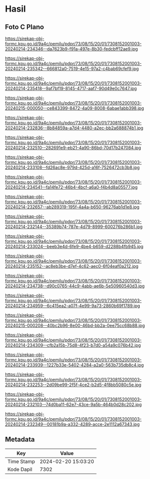 # Hasil

## Foto C Plano

https://sirekap-obj-formc.kpu.go.id/9a4c/pemilu/pdpr/73/08/15/20/01/7308152001003-20240214-234346--da7623b9-f91a-497e-8b30-fedcbff12ae9.jpg

https://sirekap-obj-formc.kpu.go.id/9a4c/pemilu/pdpr/73/08/15/20/01/7308152001003-20240214-235342--666812a0-7519-4e15-97a2-c4bab69cfef9.jpg

https://sirekap-obj-formc.kpu.go.id/9a4c/pemilu/pdpr/73/08/15/20/01/7308152001003-20240214-235418--9af7bf19-8145-4717-aaf7-90d49e0c7647.jpg

https://sirekap-obj-formc.kpu.go.id/9a4c/pemilu/pdpr/73/08/15/20/01/7308152001003-20240215-000050--ce843399-8472-4a09-8008-6abae1abb398.jpg

https://sirekap-obj-formc.kpu.go.id/9a4c/pemilu/pdpr/73/08/15/20/01/7308152001003-20240214-232836--8b84859a-a7d4-4480-a2ec-bb2a688874b1.jpg

https://sirekap-obj-formc.kpu.go.id/9a4c/pemilu/pdpr/73/08/15/20/01/7308152001003-20240214-232510--282691e9-eb21-4a90-86bd-70d17b247084.jpg

https://sirekap-obj-formc.kpu.go.id/9a4c/pemilu/pdpr/73/08/15/20/01/7308152001003-20240214-233108--fd26ac8e-979d-425d-a16f-7526472cb3b8.jpg

https://sirekap-obj-formc.kpu.go.id/9a4c/pemilu/pdpr/73/08/15/20/01/7308152001003-20240214-234541--fa14fe72-46b4-4bcf-a6a0-f4b4d8a05577.jpg

https://sirekap-obj-formc.kpu.go.id/9a4c/pemilu/pdpr/73/08/15/20/01/7308152001003-20240214-232657--ab289319-195f-4a4a-b650-96276ab1d1e8.jpg

https://sirekap-obj-formc.kpu.go.id/9a4c/pemilu/pdpr/73/08/15/20/01/7308152001003-20240214-232144--35389b74-787e-4d79-8999-600276b286b1.jpg

https://sirekap-obj-formc.kpu.go.id/9a4c/pemilu/pdpr/73/08/15/20/01/7308152001003-20240214-233024--beeb3e4d-6fe9-4be4-b659-d2288b4fb945.jpg

https://sirekap-obj-formc.kpu.go.id/9a4c/pemilu/pdpr/73/08/15/20/01/7308152001003-20240214-235152--ac8eb3be-d7ef-4c62-aec0-6f04eaf0a212.jpg

https://sirekap-obj-formc.kpu.go.id/9a4c/pemilu/pdpr/73/08/15/20/01/7308152001003-20240214-234738--d90c0765-44c9-4abb-ae6b-5e50960540d3.jpg

https://sirekap-obj-formc.kpu.go.id/9a4c/pemilu/pdpr/73/08/15/20/01/7308152001003-20240214-234959--6c415ea2-a07f-4e99-9a73-2860b69f1789.jpg

https://sirekap-obj-formc.kpu.go.id/9a4c/pemilu/pdpr/73/08/15/20/01/7308152001003-20240215-000208--40bc2b96-8e00-46bd-bb2a-0ee75cc68b88.jpg

https://sirekap-obj-formc.kpu.go.id/9a4c/pemilu/pdpr/73/08/15/20/01/7308152001003-20240214-234309--cfb2a15b-75d8-4f23-b7d0-a54a9c076b42.jpg

https://sirekap-obj-formc.kpu.go.id/9a4c/pemilu/pdpr/73/08/15/20/01/7308152001003-20240214-233939--1227b33e-5402-4284-a2a0-563b735db8c4.jpg

https://sirekap-obj-formc.kpu.go.id/9a4c/pemilu/pdpr/73/08/15/20/01/7308152001003-20240214-232253--2d09be99-2f5f-4ce2-b2d5-4f8bb5080c5e.jpg

https://sirekap-obj-formc.kpu.go.id/9a4c/pemilu/pdpr/73/08/15/20/01/7308152001003-20240214-232103--74d0ba11-62e7-43ce-9a5b-464b0d28c202.jpg

https://sirekap-obj-formc.kpu.go.id/9a4c/pemilu/pdpr/73/08/15/20/01/7308152001003-20240214-232349--00181b9a-a332-4289-acce-2e1112a67343.jpg


## Metadata

| Key        | Value               |
| ---------- | ------------------- |
| Time Stamp | 2024-02-20 15:03:20 |
| Kode Dapil | 7302                |



